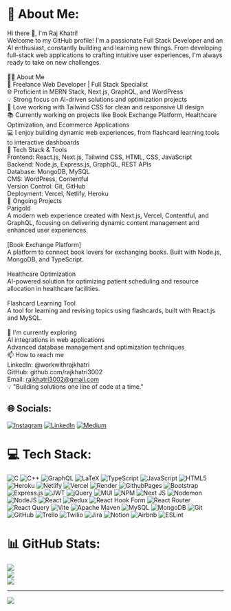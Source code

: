 # 💫 About Me:
Hi there 👋, I'm Raj Khatri!<br>Welcome to my GitHub profile! I'm a passionate Full Stack Developer and an AI enthusiast, constantly building and learning new things. From developing full-stack web applications to crafting intuitive user experiences, I'm always ready to take on new challenges.<br><br>🧑‍💻 About Me<br>🚀 Freelance Web Developer | Full Stack Specialist<br>🌐 Proficient in MERN Stack, Next.js, GraphQL, and WordPress<br>💡 Strong focus on AI-driven solutions and optimization projects<br>🎨 Love working with Tailwind CSS for clean and responsive UI design<br>📚 Currently working on projects like Book Exchange Platform, Healthcare Optimization, and Ecommerce Applications<br>💻 I enjoy building dynamic web experiences, from flashcard learning tools to interactive dashboards<br>🔧 Tech Stack & Tools<br>Frontend: React.js, Next.js, Tailwind CSS, HTML, CSS, JavaScript<br>Backend: Node.js, Express.js, GraphQL, REST APIs<br>Database: MongoDB, MySQL<br>CMS: WordPress, Contentful<br>Version Control: Git, GitHub<br>Deployment: Vercel, Netlify, Heroku<br>💼 Ongoing Projects<br>Parigold<br>A modern web experience created with Next.js, Vercel, Contentful, and GraphQL, focusing on delivering dynamic content management and enhanced user experiences.<br><br>[Book Exchange Platform]<br>A platform to connect book lovers for exchanging books. Built with Node.js, MongoDB, and TypeScript.<br><br>Healthcare Optimization<br>AI-powered solution for optimizing patient scheduling and resource allocation in healthcare facilities.<br><br>Flashcard Learning Tool<br>A tool for learning and revising topics using flashcards, built with React.js and MySQL.<br><br>🌱 I'm currently exploring<br>AI integrations in web applications<br>Advanced database management and optimization techniques<br>📫 How to reach me<br>LinkedIn: @workwithrajkhatri<br>GitHub: github.com/rajkhatri3002<br>Email: rajkhatri3002@gmail.com<br>💡 "Building solutions one line of code at a time."


## 🌐 Socials:
[![Instagram](https://img.shields.io/badge/Instagram-%23E4405F.svg?logo=Instagram&logoColor=white)](https://instagram.com/whoisrajk) [![LinkedIn](https://img.shields.io/badge/LinkedIn-%230077B5.svg?logo=linkedin&logoColor=white)](https://linkedin.com/in/workwithrajkhatri) [![Medium](https://img.shields.io/badge/Medium-12100E?logo=medium&logoColor=white)](https://medium.com/@rajkhatri3002) 

# 💻 Tech Stack:
![C](https://img.shields.io/badge/c-%2300599C.svg?style=for-the-badge&logo=c&logoColor=white) ![C++](https://img.shields.io/badge/c++-%2300599C.svg?style=for-the-badge&logo=c%2B%2B&logoColor=white) ![GraphQL](https://img.shields.io/badge/-GraphQL-E10098?style=for-the-badge&logo=graphql&logoColor=white) ![LaTeX](https://img.shields.io/badge/latex-%23008080.svg?style=for-the-badge&logo=latex&logoColor=white) ![TypeScript](https://img.shields.io/badge/typescript-%23007ACC.svg?style=for-the-badge&logo=typescript&logoColor=white) ![JavaScript](https://img.shields.io/badge/javascript-%23323330.svg?style=for-the-badge&logo=javascript&logoColor=%23F7DF1E) ![HTML5](https://img.shields.io/badge/html5-%23E34F26.svg?style=for-the-badge&logo=html5&logoColor=white) ![Heroku](https://img.shields.io/badge/heroku-%23430098.svg?style=for-the-badge&logo=heroku&logoColor=white) ![Netlify](https://img.shields.io/badge/netlify-%23000000.svg?style=for-the-badge&logo=netlify&logoColor=#00C7B7) ![Vercel](https://img.shields.io/badge/vercel-%23000000.svg?style=for-the-badge&logo=vercel&logoColor=white) ![Render](https://img.shields.io/badge/Render-%46E3B7.svg?style=for-the-badge&logo=render&logoColor=white) ![GithubPages](https://img.shields.io/badge/github%20pages-121013?style=for-the-badge&logo=github&logoColor=white) ![Bootstrap](https://img.shields.io/badge/bootstrap-%238511FA.svg?style=for-the-badge&logo=bootstrap&logoColor=white) ![Express.js](https://img.shields.io/badge/express.js-%23404d59.svg?style=for-the-badge&logo=express&logoColor=%2361DAFB) ![JWT](https://img.shields.io/badge/JWT-black?style=for-the-badge&logo=JSON%20web%20tokens) ![jQuery](https://img.shields.io/badge/jquery-%230769AD.svg?style=for-the-badge&logo=jquery&logoColor=white) ![MUI](https://img.shields.io/badge/MUI-%230081CB.svg?style=for-the-badge&logo=mui&logoColor=white) ![NPM](https://img.shields.io/badge/NPM-%23CB3837.svg?style=for-the-badge&logo=npm&logoColor=white) ![Next JS](https://img.shields.io/badge/Next-black?style=for-the-badge&logo=next.js&logoColor=white) ![Nodemon](https://img.shields.io/badge/NODEMON-%23323330.svg?style=for-the-badge&logo=nodemon&logoColor=%BBDEAD) ![NodeJS](https://img.shields.io/badge/node.js-6DA55F?style=for-the-badge&logo=node.js&logoColor=white) ![React](https://img.shields.io/badge/react-%2320232a.svg?style=for-the-badge&logo=react&logoColor=%2361DAFB) ![Redux](https://img.shields.io/badge/redux-%23593d88.svg?style=for-the-badge&logo=redux&logoColor=white) ![React Hook Form](https://img.shields.io/badge/React%20Hook%20Form-%23EC5990.svg?style=for-the-badge&logo=reacthookform&logoColor=white) ![React Router](https://img.shields.io/badge/React_Router-CA4245?style=for-the-badge&logo=react-router&logoColor=white) ![React Query](https://img.shields.io/badge/-React%20Query-FF4154?style=for-the-badge&logo=react%20query&logoColor=white) ![Vite](https://img.shields.io/badge/vite-%23646CFF.svg?style=for-the-badge&logo=vite&logoColor=white) ![Apache Maven](https://img.shields.io/badge/Apache%20Maven-C71A36?style=for-the-badge&logo=Apache%20Maven&logoColor=white) ![MySQL](https://img.shields.io/badge/mysql-4479A1.svg?style=for-the-badge&logo=mysql&logoColor=white) ![MongoDB](https://img.shields.io/badge/MongoDB-%234ea94b.svg?style=for-the-badge&logo=mongodb&logoColor=white) ![Git](https://img.shields.io/badge/git-%23F05033.svg?style=for-the-badge&logo=git&logoColor=white) ![GitHub](https://img.shields.io/badge/github-%23121011.svg?style=for-the-badge&logo=github&logoColor=white) ![Trello](https://img.shields.io/badge/Trello-%23026AA7.svg?style=for-the-badge&logo=Trello&logoColor=white) ![Twilio](https://img.shields.io/badge/Twilio-F22F46?style=for-the-badge&logo=Twilio&logoColor=white) ![Jira](https://img.shields.io/badge/jira-%230A0FFF.svg?style=for-the-badge&logo=jira&logoColor=white) ![Notion](https://img.shields.io/badge/Notion-%23000000.svg?style=for-the-badge&logo=notion&logoColor=white) ![Airbnb](https://img.shields.io/badge/Airbnb-%23ff5a5f.svg?style=for-the-badge&logo=Airbnb&logoColor=white) ![ESLint](https://img.shields.io/badge/ESLint-4B3263?style=for-the-badge&logo=eslint&logoColor=white)
# 📊 GitHub Stats:
![](https://github-readme-stats.vercel.app/api?username=rajk2002&theme=dark&hide_border=false&include_all_commits=false&count_private=false)<br/>
![](https://github-readme-streak-stats.herokuapp.com/?user=rajk2002&theme=dark&hide_border=false)<br/>
![](https://github-readme-stats.vercel.app/api/top-langs/?username=rajk2002&theme=dark&hide_border=false&include_all_commits=false&count_private=false&layout=compact)

---
[![](https://visitcount.itsvg.in/api?id=rajk2002&icon=0&color=0)](https://visitcount.itsvg.in)

<!-- Proudly created with GPRM ( https://gprm.itsvg.in ) -->
